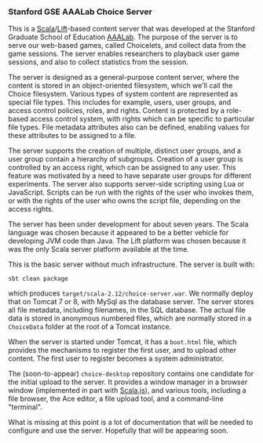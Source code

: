### Stanford GSE AAALab Choice Server

This is a
[Scala](https://www.scala-lang.org/)/[Lift](https://liftweb.net/)-based
content server that was developed at the Stanford
Graduate School of Education [AAALab](https://aaalab.stanford.edu/). The purpose
of the server is to serve our web-based games, called Choicelets, and collect
data from the game sessions. The server enables researchers to playback user
game sessions, and also to collect statistics from the session.

The server is designed as a general-purpose content server, where the content
is stored in an object-oriented filesystem, which we'll call the Choice
filesystem. Various types of system content are represented as special file
types. This includes for example, users, user groups, and access control policies,
roles, and rights. Content is protected by a role-based access control system,
with rights which can be specific to particular file types. File metadata
attributes also can be defined, enabling values for these attributes to be
assigned to a file.

The server supports the creation of multiple, distinct user groups, and a user
group contain a hierarchy of subgroups. Creation of a user group is controlled
by an access right, which can be assigned to any user. This feature was
motivated by a need to have separate user groups for different experiments. The
server also supports server-side scripting using Lua or JavaScript. Scripts
can be run with the rights of the user who invokes them, or with the rights
of the user who owns the script file, depending on the access rights.

The server has been under development for about seven years. The Scala
language was chosen because it appeared to be a better vehicle for developing
JVM code than Java. The Lift platform was chosen because it was the only
Scala server platform available at the time.

This is the basic server without much infrastructure. The server is built
with:

```sbt clean package```

which produces ```target/scala-2.12/choice-server.war```. We normally deploy
that on Tomcat 7 or 8, with MySql as the database server. The server stores
all file metadata, including filenames, in the SQL database. The actual file
data is stored in anonymous numbered files, which are normally stored in a
```ChoiceData``` folder at the root of a Tomcat instance.

When the server is started under Tomcat, it has a ```boot.html``` file,
which provides the mechanisms to register the first user, and to upload
other content. The first user to register becomes a system administrator.

The (soon-to-appear) ```choice-desktop``` repository contains one candidate
for the initial upload to the server. It provides a window manager in a
browser window (implemented in part with [Scala.js](https://www.scala-js.org/)),
and various tools,
including a file browser, the Ace editor, a file upload tool, and a command-line
"terminal".

What is missing at this point is a lot of documentation that will be needed
to configure and use the server. Hopefully that will be appearing soon.
